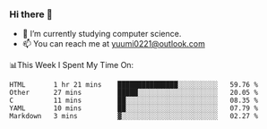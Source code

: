 ### Hi there 👋

- 📕 I’m currently studying computer science.
- 📫 You can reach me at yuumi0221@outlook.com


📊This Week I Spent My Time On:
<!--START_SECTION:waka-->
```text
HTML       1 hr 21 mins    ███████████████░░░░░░░░░░   59.76 % 
Other      27 mins         █████░░░░░░░░░░░░░░░░░░░░   20.05 % 
C          11 mins         ██░░░░░░░░░░░░░░░░░░░░░░░   08.35 % 
YAML       10 mins         ██░░░░░░░░░░░░░░░░░░░░░░░   07.79 % 
Markdown   3 mins          ▓░░░░░░░░░░░░░░░░░░░░░░░░   02.27 % 
```
<!--END_SECTION:waka-->

<!--
**Yuumi0221/Yuumi0221** is a ✨ _special_ ✨ repository because its `README.md` (this file) appears on your GitHub profile.

Here are some ideas to get you started:

- 🔭 I’m currently working on ...
- 🌱 I’m currently learning ...
- 👯 I’m looking to collaborate on ...
- 🤔 I’m looking for help with ...
- 💬 Ask me about ...
- 📫 How to reach me: ...
- 😄 Pronouns: ...
- ⚡ Fun fact: ...
-->
